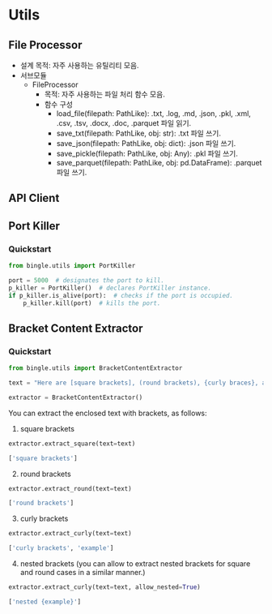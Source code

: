 # Utils

## File Processor

* 설계 목적: 자주 사용하는 유틸리티 모음.
* 서브모듈
    * FileProcessor
        * 목적: 자주 사용하는 파일 처리 함수 모음.
        * 함수 구성
            * load_file(filepath: PathLike): .txt, .log, .md, .json, .pkl, .xml, .csv, .tsv, .docx, .doc, .parquet 파일 읽기.
            * save_txt(filepath: PathLike, obj: str): .txt 파일 쓰기.
            * save_json(filepath: PathLike, obj: dict): .json 파일 쓰기.
            * save_pickle(filepath: PathLike, obj: Any): .pkl 파일 쓰기.
            * save_parquet(filepath: PathLike, obj: pd.DataFrame): .parquet 파일 쓰기.

## API Client

## Port Killer

### Quickstart

```python
from bingle.utils import PortKiller

port = 5000  # designates the port to kill.
p_killer = PortKiller()  # declares PortKiller instance.
if p_killer.is_alive(port):  # checks if the port is occupied.
    p_killer.kill(port)  # kills the port.
```

## Bracket Content Extractor

### Quickstart
```python
from bingle.utils import BracketContentExtractor

text = "Here are [square brackets], (round brackets), {curly braces}, and {nested {example}}."

extractor = BracketContentExtractor()
```

You can extract the enclosed text with brackets, as follows:
1) square brackets
```python
extractor.extract_square(text=text)
```
```python
['square brackets']
```

2) round brackets
```python
extractor.extract_round(text=text)
```
```python
['round brackets']
```

3) curly brackets
```python
extractor.extract_curly(text=text)
```
```python
['curly brackets', 'example']
```

4) nested brackets (you can allow to extract nested brackets for square and round cases in a similar manner.)
```python
extractor.extract_curly(text=text, allow_nested=True)
```
```python
['nested {example}']
```
